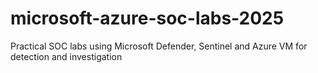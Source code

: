 # microsoft-azure-soc-labs-2025
Practical SOC labs using Microsoft Defender, Sentinel and Azure VM for detection and investigation
